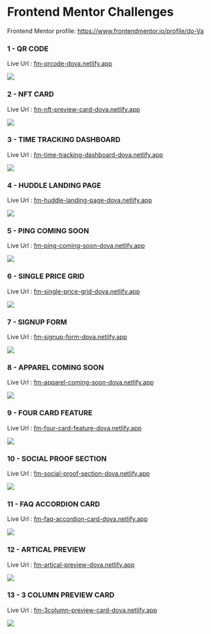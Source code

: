 # Frontend Mentor Challenges

Frontend Mentor profile: https://www.frontendmentor.io/profile/do-Va

### 1 - QR CODE

Live Url : [fm-qrcode-dova.netlify.app](https://fm-qrcode-dova.netlify.app/)

![](images/qr-code.jpg)

### 2 - NFT CARD

Live Url : [fm-nft-preview-card-dova.netlify.app](https://fm-nft-preview-card-dova.netlify.app/)

![](images/nft-card.jpg)

### 3 - TIME TRACKING DASHBOARD

Live Url : [fm-time-tracking-dashboard-dova.netlify.app](https://fm-time-tracking-dashboard-dova.netlify.app/)

![](images/time-tracking-dashboard.jpg)

### 4 - HUDDLE LANDING PAGE

Live Url : [fm-huddle-landing-page-dova.netlify.app](https://fm-huddle-landing-page-dova.netlify.app/)

![](images/huddle-landing-page.jpg)

### 5 - PING COMING SOON

Live Url : [fm-ping-coming-soon-dova.netlify.app](https://fm-ping-coming-soon-dova.netlify.app/)

![](images/ping-coming-soon.jpg)

### 6 - SINGLE PRICE GRID

Live Url : [fm-single-price-grid-dova.netlify.app](https://fm-single-price-grid-dova.netlify.app/)

![](images/single-price-grid.jpg)

### 7 - SIGNUP FORM

Live Url : [fm-signup-form-dova.netlify.app](https://fm-signup-form-dova.netlify.app/)

![](images/signup-form.jpg)

### 8 - APPAREL COMING SOON

Live Url : [fm-apparel-coming-soon-dova.netlify.app](https://fm-apparel-coming-soon-dova.netlify.app/)

![](images/apparel-coming-soon.jpg)

### 9 - FOUR CARD FEATURE

Live Url : [fm-four-card-feature-dova.netlify.app](https://fm-four-card-feature-dova.netlify.app/)

![](images/four-card-feature.jpg)

### 10 - SOCIAL PROOF SECTION

Live Url : [fm-social-proof-section-dova.netlify.app](https://fm-social-proof-section-dova.netlify.app/)

![](images/social-proof-section.jpg)

### 11 - FAQ ACCORDION CARD

Live Url : [fm-faq-accordion-card-dova.netlify.app](https://fm-faq-accordion-card-dova.netlify.app/)

![](images/faq-accordion-card.jpg)

### 12 - ARTICAL PREVIEW

Live Url : [fm-artical-preview-dova.netlify.app](https://fm-artical-preview-dova.netlify.app/)

![](images/artical-preview.jpg)

### 13 - 3 COLUMN PREVIEW CARD

Live Url : [fm-3column-preview-card-dova.netlify.app](https://fm-3column-preview-card-dova.netlify.app/)

![](images/3column-preview-card.jpg)
